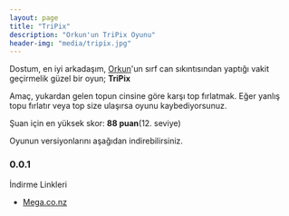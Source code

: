 ```yaml
---
layout: page
title: "TriPix"
description: "Orkun'un TriPix Oyunu"
header-img: "media/tripix.jpg"
---
```


Dostum, en iyi arkadaşım, [Orkun](http://orkun.cakilkaya.com)'un sırf can sıkıntısından 
yaptığı vakit geçirmelik güzel bir oyun; **TriPix**

Amaç, yukardan gelen topun cinsine göre karşı top fırlatmak. Eğer yanlış topu fırlatır 
veya top size ulaşırsa oyunu kaybediyorsunuz.

Şuan için en yüksek skor: **88 puan**(12. seviye)

Oyunun versiyonlarını aşağıdan indirebilirsiniz.

### 0.0.1

İndirme Linkleri

- [Mega.co.nz](https://mega.nz/#!RdAXCLBZ!G6s91AZJ-vpRDdcUrdPDdv-ij3bbx5LHNiYZcoXfPZk)
